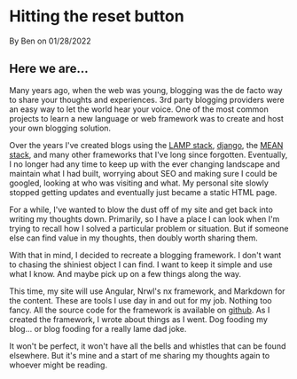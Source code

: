 # Hitting the reset button

By Ben on 01/28/2022

## Here we are...

Many years ago, when the web was young, blogging was the de facto way to share your thoughts and experiences. 3rd party blogging providers were an easy way to let the world hear your voice. One of the most common projects to learn a new language or web framework was to create and host your own blogging solution.

Over the years I've created blogs using the [LAMP stack](<https://en.wikipedia.org/wiki/LAMP_(software_bundle)>), [django](https://www.djangoproject.com/), the [MEAN stack](<https://en.wikipedia.org/wiki/MEAN_(solution_stack)>), and many other frameworks that I've long since forgotten. Eventually, I no longer had any time to keep up with the ever changing landscape and maintain what I had built, worrying about SEO and making sure I could be googled, looking at who was visiting and what. My personal site slowly stopped getting updates and eventually just became a static HTML page.

For a while, I've wanted to blow the dust off of my site and get back into writing my thoughts down. Primarily, so I have a place I can look when I'm trying to recall how I solved a particular problem or situation. But if someone else can find value in my thoughts, then doubly worth sharing them.

With that in mind, I decided to recreate a blogging framework.  I don't want to chasing the shiniest object I can find. I want to keep it simple and use what I know. And maybe pick up on a few things along the way.

This time, my site will use Angular, Nrwl's nx framework, and Markdown for the content. These are tools I use day in and out for my job. Nothing too fancy. All the source code for the framework is available on [github](https://github.com/bstruthers/nx-weblog). As I created the framework, I wrote about things as I went. Dog fooding my blog... or blog fooding for a really lame dad joke.

It won't be perfect, it won't have all the bells and whistles that can be found elsewhere. But it's mine and a start of me sharing my thoughts again to whoever might be reading.